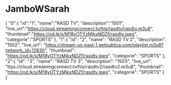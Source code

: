# JamboWSarah
{
  "0":{
  "id":"1",
  "name":"RASD TV",
  "description":"1501",
  "live_url":"https://cloud.streamingconnect.tv/hls/rasdtv/rasdtv.m3u8",
  "thumbnail":"https://od.lk/s/M18yOTYzMjkxNDZf/rasdtv.jpeg",
  "categorie":"SPORTS"
  },
  "1":{
  "id": "2",
  "name": "RASD TV 2",
  "description": "1502",
  "live_url": "https://stream-us-east-1.getpublica.com/playlist.m3u8?network_id=12830",
  "thumbnail": "https://od.lk/s/M18yOTYzMjkxNDZf/rasdtv.jpeg",
  "categorie": "SPORTS"
  },
  "2":{
  "id": "3",
  "name": "RASD TV 3",
  "description": "1503",
  "live_url": "ttps://cloud.streamingconnect.tv/hls/rasdtv2/rasdtv2.m3u8",
  "thumbnail": "https://od.lk/s/M18yOTYzMjkxNDZf/rasdtv.jpeg",
  "categorie": "SPORTS"
  }
}
